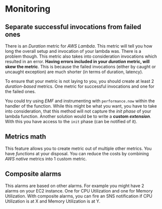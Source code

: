 # Monitoring

## Separate successful invocations from failed ones

There is an _Duration_ metric for _AWS Lambda_. This metric will tell you how long the overall setup and invocation of your lambda was.
There is a problem though. This metric also takes into consideration invocations which resulted in an error. **Having errors included in your _duration_ metric, will skew the metric**. This is because the failed invocations (either by caught or uncaught exception) are much shorter (in terms of duration, latency).

To ensure that your metric is not laying to you, you should create at least 2 _duration-based_ metrics. One metric for successful invocations and one for the failed ones.

You could try using _EMF_ and instrumenting with `performance.now` within the handler of the function. While this might be what you want, you have to take into consideration, that this method will not capture the _init phase_ of your lambda function.
Another solution would be to write a **custom _extension_**. With this you have access to the `init` phase (can be notified of it).

## Metrics math

This feature allows you to create metric out of multiple other metrics. You have _functions_ at your disposal.
You can reduce the costs by combining _AWS native_ metrics into 1 custom metric.

## Composite alarms

This alarms are based on other alarms.
For example you might have 2 alarms on your EC2 instance. One for CPU Utilization and one for Memory Utilization. With composite alarms, you can fire an SNS notification if CPU Utilization is at X and Memory Utilization is at Y.
